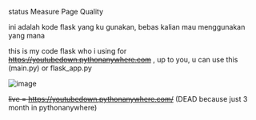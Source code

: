status Measure Page Quality

ini adalah kode flask yang ku gunakan, bebas kalian mau menggunakan yang mana

this is my code flask who i using for ~~https://youtubedown.pythonanywhere.com~~ , up to you, u can use this (main.py) or flask_app.py

![image](https://user-images.githubusercontent.com/62522733/145644828-7d893541-e5cb-47f0-a425-d0528f6abb4c.png)

~~live = https://youtubedown.pythonanywhere.com/~~ (DEAD because just 3 month in pythonanywhere)
